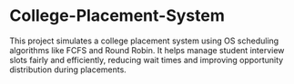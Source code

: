 # College-Placement-System
This project simulates a college placement system using OS scheduling algorithms like FCFS and Round Robin. It helps manage student interview slots fairly and efficiently, reducing wait times and improving opportunity distribution during placements.          
